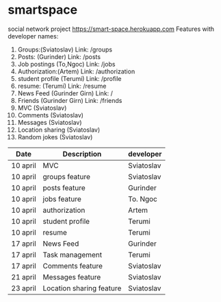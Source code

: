 # smartspace
social network project
https://smart-space.herokuapp.com
Features with developer names:
1. Groups:(Sviatoslav)
    Link: /groups
2. Posts: (Gurinder)
     Link: /posts
3. Job postings (To,Ngoc)
     Link: /jobs
4. Authorization:(Artem)
     Link: /authorization
5. student profile (Terumi)
     Link: /profile
6. resume: (Terumi)
       Link: /resume
7. News Feed (Gurinder Girn)
       Link: /
8. Friends (Gurinder Girn)
       Link: /friends
9. MVC (Sviatoslav)
10. Comments (Sviatoslav)
11. Messages (Sviatoslav)
12. Location sharing (Sviatoslav)
13. Random jokes (Sviatoslav)
       

|Date | Description | developer
|- | - | - 
|10 april | MVC | Sviatoslav
|10 april | groups feature | Sviatoslav
|10 april | posts feature | Gurinder
|10 april | jobs feature | To. Ngoc
|10 april | authorization | Artem
|10 april | student profile | Terumi
|10 april | resume | Terumi
|17 april | News Feed | Gurinder
|17 april | Task management | Terumi
|17 april | Comments feature| Sviatoslav
|21 april | Messages feature| Sviatoslav
|23 april | Location sharing feature| Sviatoslav

